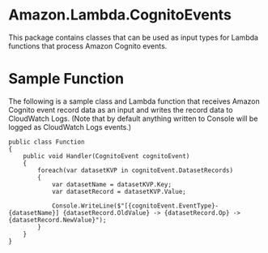 # Amazon.Lambda.CognitoEvents

This package contains classes that can be used as input types for Lambda functions that process Amazon Cognito events.

# Sample Function

The following is a sample class and Lambda function that receives Amazon Cognito event record data as an input and writes the record data to CloudWatch Logs. (Note that by default anything written to Console will be logged as CloudWatch Logs events.)

```
public class Function
{
    public void Handler(CognitoEvent cognitoEvent)
    {
        foreach(var datasetKVP in cognitoEvent.DatasetRecords)
        {
            var datasetName = datasetKVP.Key;
            var datasetRecord = datasetKVP.Value;

            Console.WriteLine($"[{cognitoEvent.EventType}-{datasetName}] {datasetRecord.OldValue} -> {datasetRecord.Op} -> {datasetRecord.NewValue}");
        }
    }
}
```
